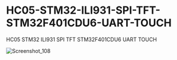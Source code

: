 # HC05-STM32-ILI931-SPI-TFT-STM32F401CDU6-UART-TOUCH
HC05 STM32 ILI931 SPI TFT STM32F401CDU6 UART TOUCH

![Screenshot_108](https://user-images.githubusercontent.com/31142397/212520872-1b6979be-693d-486f-ade3-526eb3e0f02c.jpg)
